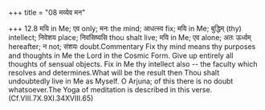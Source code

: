 +++
title = "08 मय्येव मन"

+++
12.8 मयि in Me; एव only; मनः the mind; आधत्स्व fix; मयि in Me; बुद्धिम्
(thy) intellect; निवेशय place; निवसिष्यसि thou shalt live; मयि in Me; एव
alone; अतः ऊर्ध्वम् hereafter; न not; संशयः doubt.Commentary Fix thy
mind means thy purposes and thoughts in Me the Lord in the Cosmic Form.
Give up entirely all thoughts of sensual objects. Fix in Me thy
intellect also -- the faculty which resolves and determines.What will be
the result then Thou shalt undoubtedly live in Me as Myself. O Arjuna;
of this there is no doubt whatsoever.The Yoga of meditation is described
in this verse. (Cf.VIII.7X.9XI.34XVIII.65)

